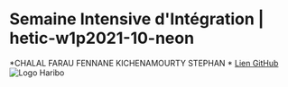 # Semaine Intensive d'Intégration | hetic-w1p2021-10-neon
*CHALAL FARAU FENNANE KICHENAMOURTY STEPHAN *
[Lien GitHub](https://github.com/Benjigo93/hetic-w1p2021-10-neon)
![Logo Haribo](https://github.com/Benjigo93/hetic-w1p2021-10-neon/raw/master/images/logo-haribo.png)
